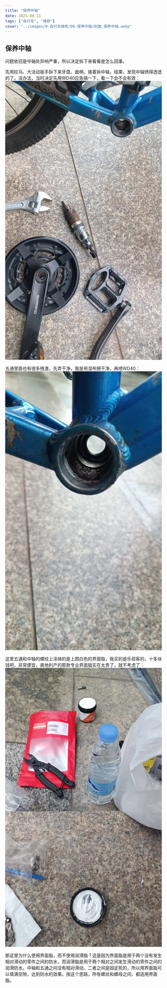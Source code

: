 ```yaml
---
title: "保养中轴"  
date: 2025-08-11  
tags: ["自行车", "维修"]  
cover: "../images/0-自行车维修/06-保养中轴/封面_保养中轴.webp"  
---
```

## 保养中轴
问题依旧是中轴处异响严重，所以决定拆下来看看是怎么回事。

先用拉马、大活动扳手拆下来牙盘、曲柄，接着拆中轴，结果，发现中轴锈得透透的了。没办法，当时决定先用WD40应急搞一下，看一下会不会有效：
![拆中轴](../images/0-维修自行车/06-保养中轴/拆中轴.webp)

五通里面也有很多残渣，先弄干净，我是用湿布擦干净，再喷WD40：
![五通](../images/0-维修自行车/06-保养中轴/五通.webp)

这里五通和中轴的螺纹上涂抹的是上图白色的界面脂，我买的是乐佰客的，十多块钱吧，非常便宜，奥地利产的那款专业界面脂实在太贵了，就不考虑了：
![界面脂](../images/0-维修自行车/06-保养中轴/界面脂.webp)

那这里为什么使用界面脂，而不使用润滑脂？这是因为界面脂是用于两个没有发生相对滑动的零件之间的防水，而润滑脂是用于两个相对之间发生滑动的零件之间的润滑防水。中轴和五通之间没有相对滑动，二者之间是固定死的，所以用界面脂可以填满空隙，达到防水的效果。按这个思路，所有螺丝和螺母之间，都适用界面脂。